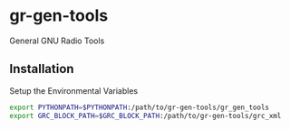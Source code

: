 # gr-gen-tools
General GNU Radio Tools

## Installation
Setup the Environmental Variables

~~~bash
export PYTHONPATH=$PYTHONPATH:/path/to/gr-gen-tools/gr_gen_tools
export GRC_BLOCK_PATH=$GRC_BLOCK_PATH:/path/to/gr-gen-tools/grc_xml
~~~
